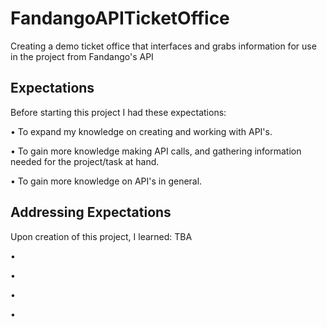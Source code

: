 # FandangoAPITicketOffice

Creating a demo ticket office that interfaces and grabs information for use in the project from Fandango's API

## Expectations
Before starting this project I had these expectations:

• To expand my knowledge on creating and working with API's.

• To gain more knowledge making API calls, and gathering information needed for the project/task at hand.

• To gain more knowledge on API's in general.

## Addressing Expectations

Upon creation of this project, I learned: TBA 

• 

• 

•  

• 
